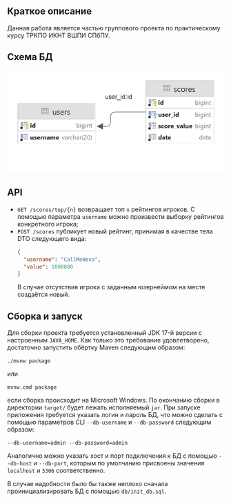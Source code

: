 ## Краткое описание
Данная работа является частью группового проекта по практическому курсу ТРКПО ИКНТ ВШПИ СПбПУ.

## Схема БД
![Схема БД](asteroids_db.png)

## API
- `GET /scores/top/{n}` возвращает топ `n` рейтингов игроков. С помощью параметра `username` можно произвести выборку рейтингов конкретного игрока;
- `POST /scores` публикует новый рейтинг, принимая в качестве тела DTO следующего вида:
  ```json
  {
    "username": "CallMeNeva",
    "value": 1000000
  }
    ```
  В случае отсутствия игрока с заданным юзернеймом на месте создаётся новый.

## Сборка и запуск
Для сборки проекта требуется установленный JDK 17-й версии с настроенным `JAVA_HOME`. Как только это требование удовлетворено, достаточно запустить
обёртку Maven следующим образом:
```shell
./mvnw package
```
или
```shell
mvnw.cmd package
```
если сборка происходит на Microsoft Windows. По окончанию сборки в директории `target/` будет лежать исполняемый `jar`. При запуске приложения
требуется указать логин и пароль БД, что можно сделать с помощью параметров CLI `--db-username` и `--db-password` следующим образом:
```shell
--db-username=admin --db-password=admin
```
Аналогично можно указать хост и порт подключения к БД с помощью `--db-host` и `--db-port`, которым по умолчанию присвоены значения `localhost` и
`3306` соответственно.

В случае надобности было бы также неплохо сначала проинициализировать БД с помощью `db/init_db.sql`.
